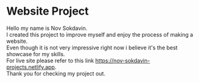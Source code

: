 # Website Project
Hello my name is Nov Sokdavin.  
I created this project to improve myself and enjoy the process of making a website.  
Even though it is not very impressive right now i believe it's the best showcase for my skills.  
For live site please refer to this link https://nov-sokdavin-projects.netlify.app.   
Thank you for checking my project out.
